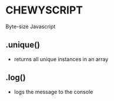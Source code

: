# CHEWYSCRIPT
Byte-size Javascript

## .unique() 
- returns all unique instances in an array

## .log()
- logs the message to the console